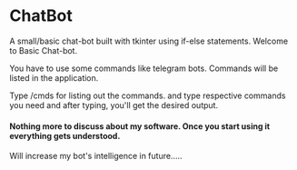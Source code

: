 # ChatBot
A small/basic chat-bot built with tkinter using if-else statements.
Welcome to Basic Chat-bot.

You have to use some commands like telegram bots. Commands will be listed in the application.

Type /cmds for listing out the commands.
and type respective commands you need and after typing, you'll get the desired output.

<h4>Nothing more to discuss about my software. Once you start using it everything gets understood.</h4>

Will increase my bot's intelligence in future.....
